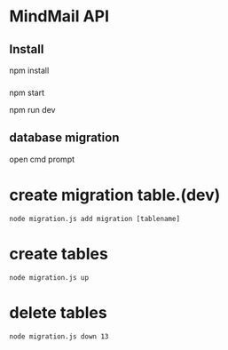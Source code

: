 # MindMail API

## Install

npm install

###

npm start

npm run dev

## database migration

open cmd prompt

# create migration table.(dev)

    node migration.js add migration [tablename]

# create tables

    node migration.js up

# delete tables

    node migration.js down 13
